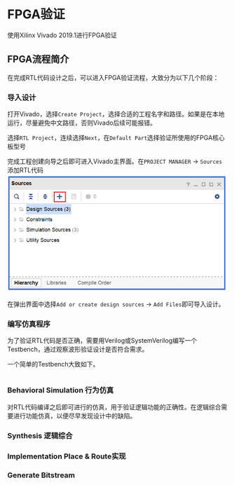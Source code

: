 # FPGA验证

使用Xilinx Vivado 2019.1进行FPGA验证

## FPGA流程简介

在完成RTL代码设计之后，可以进入FPGA验证流程，大致分为以下几个阶段：

### 导入设计

打开Vivado，选择`Create Project`，选择合适的工程名字和路径。如果是在本地运行，尽量避免中文路径，否则Vivado后续可能报错。

选择`RTL Project`，连续选择`Next`，在`Default Part`选择验证所使用的FPGA核心板型号

完成工程创建向导之后即可进入Vivado主界面。在`PROJECT MANAGER` -> `Sources`添加RTL代码
![add_sources](./figs/vivado_sources.png)

在弹出界面中选择`Add or create design sources` -> `Add Files`即可导入设计。

### 编写仿真程序

为了验证RTL代码是否正确，需要用Verilog或SystemVerilog编写一个Testbench，通过观察波形验证设计是否符合需求。

一个简单的Testbench大致如下。
```verilog

```

### Behavioral Simulation 行为仿真

对RTL代码编译之后即可进行的仿真，用于验证逻辑功能的正确性。在逻辑综合需要进行功能仿真，以便尽早发现设计中的缺陷。

### Synthesis 逻辑综合

### Implementation Place & Route实现

### Generate Bitstream